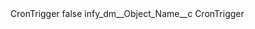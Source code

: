 <?xml version="1.0" encoding="UTF-8"?>
<CustomMetadata xmlns="http://soap.sforce.com/2006/04/metadata" xmlns:xsi="http://www.w3.org/2001/XMLSchema-instance" xmlns:xsd="http://www.w3.org/2001/XMLSchema">
    <label>CronTrigger</label>
    <protected>false</protected>
    <values>
        <field>infy_dm__Object_Name__c</field>
        <value xsi:type="xsd:string">CronTrigger</value>
    </values>
</CustomMetadata>
